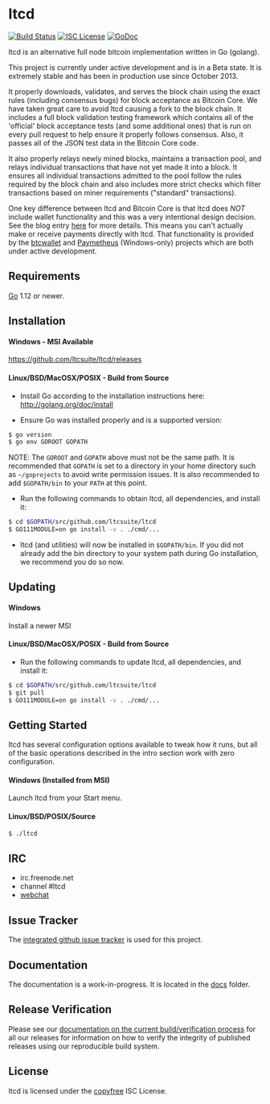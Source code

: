 # ltcd

[![Build Status](https://github.com/btcsuite/btcd/workflows/Build%20and%20Test/badge.svg)](https://github.com/ltcsuite/ltcd/actions)
[![ISC License](https://img.shields.io/badge/license-ISC-blue.svg)](http://copyfree.org)
[![GoDoc](https://img.shields.io/badge/godoc-reference-blue.svg)](https://godoc.org/github.com/ltcsuite/ltcd)

ltcd is an alternative full node bitcoin implementation written in Go (golang).

This project is currently under active development and is in a Beta state. It
is extremely stable and has been in production use since October 2013.

It properly downloads, validates, and serves the block chain using the exact
rules (including consensus bugs) for block acceptance as Bitcoin Core. We have
taken great care to avoid ltcd causing a fork to the block chain. It includes a
full block validation testing framework which contains all of the 'official'
block acceptance tests (and some additional ones) that is run on every pull
request to help ensure it properly follows consensus. Also, it passes all of
the JSON test data in the Bitcoin Core code.

It also properly relays newly mined blocks, maintains a transaction pool, and
relays individual transactions that have not yet made it into a block. It
ensures all individual transactions admitted to the pool follow the rules
required by the block chain and also includes more strict checks which filter
transactions based on miner requirements ("standard" transactions).

One key difference between ltcd and Bitcoin Core is that ltcd does _NOT_ include
wallet functionality and this was a very intentional design decision. See the
blog entry [here](https://blog.conformal.com/ltcd-not-your-moms-bitcoin-daemon)
for more details. This means you can't actually make or receive payments
directly with ltcd. That functionality is provided by the
[btcwallet](https://github.com/btcsuite/btcwallet) and
[Paymetheus](https://github.com/btcsuite/Paymetheus) (Windows-only) projects
which are both under active development.

## Requirements

[Go](http://golang.org) 1.12 or newer.

## Installation

#### Windows - MSI Available

https://github.com/ltcsuite/ltcd/releases

#### Linux/BSD/MacOSX/POSIX - Build from Source

- Install Go according to the installation instructions here:
  http://golang.org/doc/install

- Ensure Go was installed properly and is a supported version:

```bash
$ go version
$ go env GOROOT GOPATH
```

NOTE: The `GOROOT` and `GOPATH` above must not be the same path. It is
recommended that `GOPATH` is set to a directory in your home directory such as
`~/goprojects` to avoid write permission issues. It is also recommended to add
`$GOPATH/bin` to your `PATH` at this point.

- Run the following commands to obtain ltcd, all dependencies, and install it:

```bash
$ cd $GOPATH/src/github.com/ltcsuite/ltcd
$ GO111MODULE=on go install -v . ./cmd/...
```

- ltcd (and utilities) will now be installed in `$GOPATH/bin`. If you did
  not already add the bin directory to your system path during Go installation,
  we recommend you do so now.

## Updating

#### Windows

Install a newer MSI

#### Linux/BSD/MacOSX/POSIX - Build from Source

- Run the following commands to update ltcd, all dependencies, and install it:

```bash
$ cd $GOPATH/src/github.com/ltcsuite/ltcd
$ git pull
$ GO111MODULE=on go install -v . ./cmd/...
```

## Getting Started

ltcd has several configuration options available to tweak how it runs, but all
of the basic operations described in the intro section work with zero
configuration.

#### Windows (Installed from MSI)

Launch ltcd from your Start menu.

#### Linux/BSD/POSIX/Source

```bash
$ ./ltcd
```

## IRC

- irc.freenode.net
- channel #ltcd
- [webchat](https://webchat.freenode.net/?channels=ltcd)

## Issue Tracker

The [integrated github issue tracker](https://github.com/ltcsuite/ltcd/issues)
is used for this project.

## Documentation

The documentation is a work-in-progress. It is located in the [docs](https://github.com/ltcsuite/ltcd/tree/master/docs) folder.

## Release Verification

Please see our [documentation on the current build/verification
process](https://github.com/ltcsuite/ltcd/tree/master/release) for all our
releases for information on how to verify the integrity of published releases
using our reproducible build system.

## License

ltcd is licensed under the [copyfree](http://copyfree.org) ISC License.
